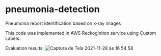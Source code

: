 # pneumonia-detection
Pneumonia report identification based on x-ray images


This code was implemented in AWS Reckoginiton service using Custom Labels.


Evaluation results:
![Captura de Tela 2021-11-28 às 16 54 58](https://user-images.githubusercontent.com/49032800/143783779-179fc8fd-63a2-4d79-9cc4-c35806ad82de.png)
